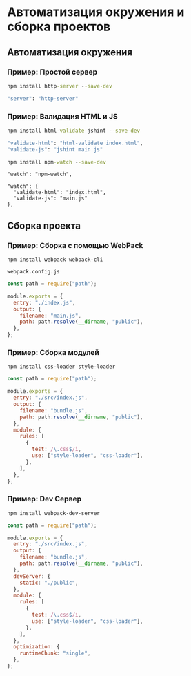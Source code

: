 # Автоматизация окружения и сборка проектов

## Автоматизация окружения

### Пример: Простой сервер

```cmd
npm install http-server --save-dev
```

```cmd
"server": "http-server"
```

### Пример: Валидация HTML и JS

```cmd
npm install html-validate jshint --save-dev
```

```cmd
"validate-html": "html-validate index.html",
"validate-js": "jshint main.js"
```

```cmd
npm install npm-watch --save-dev
```

```
"watch": "npm-watch",
```

```
"watch": {
  "validate-html": "index.html",
  "validate-js": "main.js"
},
```

## Сборка проекта

### Пример: Сборка с помощью WebPack

```
npm install webpack webpack-cli
```

```
webpack.config.js
```

```js
const path = require("path");

module.exports = {
  entry: "./index.js",
  output: {
    filename: "main.js",
    path: path.resolve(__dirname, "public"),
  },
};
```

### Пример: Сборка модулей

```
npm install css-loader style-loader
```

```js
const path = require("path");

module.exports = {
  entry: "./src/index.js",
  output: {
    filename: "bundle.js",
    path: path.resolve(__dirname, "public"),
  },
  module: {
    rules: [
      {
        test: /\.css$/i,
        use: ["style-loader", "css-loader"],
      },
    ],
  },
};
```

### Пример: Dev Сервер

```
npm install webpack-dev-server
```

```js
const path = require("path");

module.exports = {
  entry: "./src/index.js",
  output: {
    filename: "bundle.js",
    path: path.resolve(__dirname, "public"),
  },
  devServer: {
    static: "./public",
  },
  module: {
    rules: [
      {
        test: /\.css$/i,
        use: ["style-loader", "css-loader"],
      },
    ],
  },
  optimization: {
    runtimeChunk: "single",
  },
};
```

